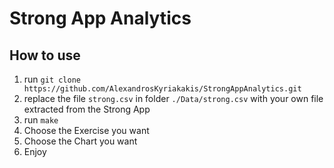 # Strong App Analytics

## How to use

1. run `git clone https://github.com/AlexandrosKyriakakis/StrongAppAnalytics.git`
2. replace the file `strong.csv` in folder `./Data/strong.csv` with your own file extracted from the Strong App
3. run `make`
4. Choose the Exercise you want
5. Choose the Chart you want
6. Enjoy